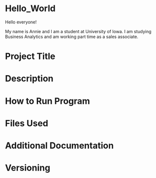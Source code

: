 # Hello_World

Hello everyone!

My name is Annie and I am a student at University of Iowa. I am studying Business Analytics and am working part time as a sales associate. 

# Project Title
# Description
# How to Run Program
# Files Used
# Additional Documentation
# Versioning
